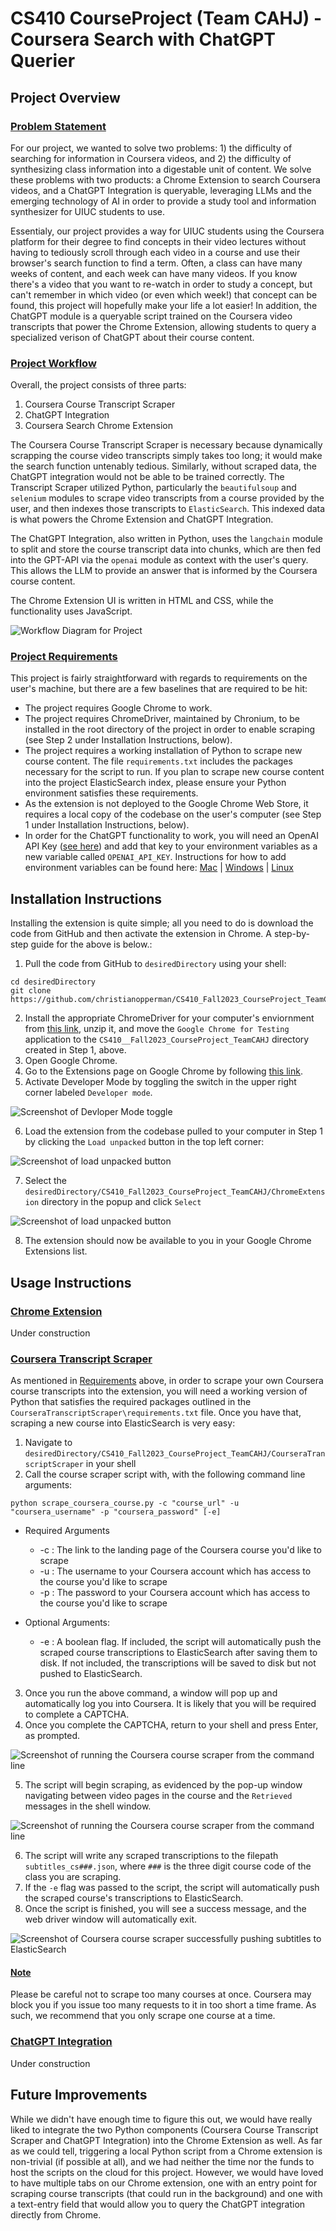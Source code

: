 # CS410 CourseProject (Team CAHJ) - Coursera Search with ChatGPT Querier

## Project Overview
### <u>Problem Statement</u>
For our project, we wanted to solve two problems: 1) the difficulty of searching for information in Coursera videos, and 2) the difficulty of synthesizing class information into a digestable unit of content. We solve these problems with two products: a Chrome Extension to search Coursera videos, and a ChatGPT Integration is queryable, leveraging LLMs and the emerging technology of AI in order to provide a study tool and information synthesizer for UIUC students to use.

Essentialy, our project provides a way for UIUC students using the Coursera platform for their degree to find concepts in their video lectures without having to tediously scroll through each video in a course and use their browser's search function to find a term. Often, a class can have many weeks of content, and each week can have many videos. If you know there's a video that you want to re-watch in order to study a concept, but can't remember in which video (or even which week!) that concept can be found, this project will hopefully make your life a lot easier! In addition, the ChatGPT module is a queryable script trained on the Coursera video transcripts that power the Chrome Extension, allowing students to query a specialized verison of ChatGPT about their course content.

### <u>Project Workflow</u>
Overall, the project consists of three parts:
1. Coursera Course Transcript Scraper
2. ChatGPT Integration
3. Coursera Search Chrome Extension

The Coursera Course Transcript Scraper is necessary because dynamically scrapping the course video transcripts simply takes too long; it would make the search function untenably tedious. Similarly, without scraped data, the ChatGPT integration would not be able to be trained correctly. The Transcript Scraper utilized Python, particularly the `beautifulsoup` and `selenium` modules to scrape video transcripts from a course provided by the user, and then indexes those transcripts to `ElasticSearch`. This indexed data is what powers the Chrome Extension and ChatGPT Integration.

The ChatGPT Integration, also written in Python, uses the `langchain` module to split and store the course transcript data into chunks, which are then fed into the GPT-API via the `openai` module as context with the user's query. This allows the LLM to provide an answer that is informed by the Coursera course content.

The Chrome Extension UI is written in HTML and CSS, while the functionality uses JavaScript.

![Workflow Diagram for Project](./Documentation/README_images/WorkflowDiagram.png)


### <u>Project Requirements</u>
This project is fairly straightforward with regards to requirements on the user's machine, but there are a few baselines that are required to be hit:
- The project requires Google Chrome to work.
- The project requires ChromeDriver, maintained by Chronium, to be installed in the root directory of the project in order to enable scraping (see Step 2 under Installation Instructions, below).
- The project requires a working installation of Python to scrape new course content. The file `requirements.txt` includes the packages necessary for the script to run. If you plan to scrape new course content into the project ElasticSearch index, please ensure your Python environment satisfies these requirements.
- As the extension is not deployed to the Google Chrome Web Store, it requires a local copy of the codebase on the user's computer (see Step 1 under Installation Instructions, below).
- In order for the ChatGPT functionality to work, you will need an OpenAI API Key ([see here](https://platform.openai.com/api-keys)) and add that key to your environment variables as a new variable called `OPENAI_API_KEY`. Instructions for how to add environment variables can be found here: [Mac](https://phoenixnap.com/kb/set-environment-variable-mac) | [Windows](https://www.howtogeek.com/787217/how-to-edit-environment-variables-on-windows-10-or-11/) | [Linux](https://linuxize.com/post/how-to-set-and-list-environment-variables-in-linux/)


## Installation Instructions
Installing the extension is quite simple; all you need to do is download the code from GitHub and then activate the extension in Chrome.
A step-by-step guide for the above is below.:

1. Pull the code from GitHub to `desiredDirectory` using your shell:
 ```
 cd desiredDirectory
 git clone https://github.com/christianopperman/CS410_Fall2023_CourseProject_TeamCAHJ.git
 ```
2. Install the appropriate ChromeDriver for your computer's enviornment from [this link](https://googlechromelabs.github.io/chrome-for-testing/#stable), unzip it, and move the `Google Chrome for Testing` application to the `CS410__Fall2023_CourseProject_TeamCAHJ` directory created in Step 1, above.
3. Open Google Chrome.
4. Go to the Extensions page on Google Chrome by following [this link](chrome://extensions).
5. Activate Developer Mode by toggling the switch in the upper right corner labeled `Developer mode`. <br>

![Screenshot of Devloper Mode toggle](./Documentation/README_images/Chrome%20Developer%20Mode.png)

6. Load the extension from the codebase pulled to your computer in Step 1 by clicking the `Load unpacked` button in the top left corner: <br>

![Screenshot of load unpacked button](./Documentation/README_images/Chrome%20Load%20Unpacked.png)

7. Select the `desiredDirectory/CS410_Fall2023_CourseProject_TeamCAHJ/ChromeExtension` directory in the popup and click `Select` <br>

![Screenshot of load unpacked button](./Documentation/README_images/Chrome%20Extension%20Directory.png)

8. The extension should now be available to you in your Google Chrome Extensions list.

## Usage Instructions

### <u>Chrome Extension</u>

Under construction

### <u>Coursera Transcript Scraper</u>
As mentioned in [Requirements](#requirements) above, in order to scrape your own Coursera course transcripts into the extension, you will need a working version of Python that satisfies the required packages outlined in the `CourseraTranscriptScraper\requirements.txt` file.
Once you have that, scraping a new course into ElasticSearch is very easy:
1. Navigate to `desiredDirectory/CS410_Fall2023_CourseProject_TeamCAHJ/CourseraTranscriptScraper` in your shell
2. Call the course scraper script with, with the following command line arguments:
```
python scrape_coursera_course.py -c "course_url" -u "coursera_username" -p "coursera_password" [-e]
```
* Required Arguments
    * -c : The link to the landing page of the Coursera course you'd like to scrape
    * -u : The username to your Coursera account which has access to the course you'd like to scrape
    * -p : The password to your Coursera account which has access to the course you'd like to scrape

* Optional Arguments:
    * -e : A boolean flag. If included, the script will automatically push the scraped course transcriptions to ElasticSearch after saving them to disk. If not included, the transcriptions will be saved to disk but not pushed to ElasticSearch.

3. Once you run the above command, a window will pop up and automatically log you into Coursera. It is likely that you will be required to complete a CAPTCHA.
4. Once you complete the CAPTCHA, return to your shell and press Enter, as prompted.

![Screenshot of running the Coursera course scraper from the command line](./Documentation/README_images/CourseraScraper_LoginPostCaptcha.png)

5. The script will begin scraping, as evidenced by the pop-up window navigating between video pages in the course and the `Retrieved` messages in the shell window.

![Screenshot of running the Coursera course scraper from the command line](./Documentation/README_images/CourseraScraper_SuccessfulScrapes.png)

6. The script will write any scraped transcriptions to the filepath `subtitles_cs###.json`, where `###` is the three digit course code of the class you are scraping.
7. If the `-e` flag was passed to the script, the script will automatically push the scraped course's transcriptions to ElasticSearch.
8. Once the script is finished, you will see a success message, and the web driver window will automatically exit.

![Screenshot of Coursera course scraper successfully pushing subtitles to ElasticSearch](./Documentation/README_images/CourseraScraper_SuccessfulESPush.png)

#### <u>Note</u>
Please be careful not to scrape too many courses at once. Coursera may block you if you issue too many requests to it in too short a time frame. As such, we recommend that you only scrape one course at a time.

### <u>ChatGPT Integration</u>
Under construction

## Future Improvements

While we didn't have enough time to figure this out, we would have really liked to integrate the two Python components (Coursera Course Transcript Scraper and ChatGPT Integration) into the Chrome Extension as well. As far as we could tell, triggering a local Python script from a Chrome extension is non-trivial (if possible at all), and we had neither the time nor the funds to host the scripts on the cloud for this project. However, we would have loved to have multiple tabs on our Chrome extension, one with an entry point for scraping course transcripts (that could run in the background) and one with a text-entry field that would allow you to query the ChatGPT integration directly from Chrome.